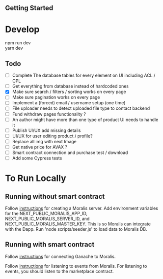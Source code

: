 ## Getting Started

# Develop

npm run dev  
yarn dev

## Todo

- [ ] Complete The database tables for every element on UI including ACL / CPL
- [ ] Get everything from database instead of hardcoded ones
- [X] Make sure search / filters / sorting works on every page
- [ ] Make sure pagination works on every page
- [ ] Implement a (forced) email / username setup (one time)
- [ ] File uploader needs to detect uploaded file type to contact backend
- [ ] Fund withdraw pages functionality ?
- [ ] An author might have more than one type of product UI needs to handle it
- [ ] Publish UI/UX add missing details
- [ ] UI/UX for user editing product / profile?
- [ ] Replace all img with next Image
- [ ] Get native price for AVAX ?
- [ ] Smart contract connection and purchase test / download
- [ ] Add some Cypress tests

# To Run Locally
## Running without smart contract
Follow [instructions](https://docs.moralis.io/moralis-server/getting-started/create-a-moralis-server) for creating a Moralis server.
Add environment variables for the NEXT_PUBLIC_MORALIS_APP_ID, NEXT_PUBLIC_MORALIS_SERVER_ID, and NEXT_PUBLIC_MORALIS_MASTER_KEY.  This is so Moralis can integrate with the Dapp.
Run 'node scripts/seeder.js' to load data to Moralis DB.

## Running with smart contract
Follow [instructions](https://docs.moralis.io/moralis-server/web3/setting-up-ganache) for connecting Ganache to Moralis.

Follow [instructions](https://docs.moralis.io/moralis-server/automatic-transaction-sync/smart-contract-events) for listening to events from Moralis.
For listening to events, you should listen to the marketplace contract.
